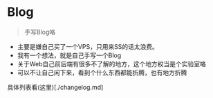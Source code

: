 # Blog

> 手写Blog咯

- 主要是嫌自己买了一个VPS，只用来SS的话太浪费。
- 我有一个想法，就是自己手写一个Blog
- 关于Web自己前后端有很多不了解的地方，这个地方权当是个实验室咯
- 可以不让自己闲下来，看到个什么东西都能折腾，也有地方折腾

具体列表看(这里)[./changelog.md]
